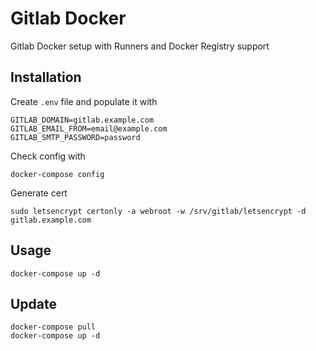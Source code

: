 # Gitlab Docker

Gitlab Docker setup with Runners and Docker Registry support

## Installation

Create `.env` file and populate it with

```
GITLAB_DOMAIN=gitlab.example.com
GITLAB_EMAIL_FROM=email@example.com
GITLAB_SMTP_PASSWORD=password
```

Check config with

```shell
docker-compose config
```

Generate cert

```shell
sudo letsencrypt certonly -a webroot -w /srv/gitlab/letsencrypt -d gitlab.example.com
```

## Usage

```shell
docker-compose up -d
```

## Update

```shell
docker-compose pull
docker-compose up -d
```
